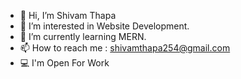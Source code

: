 - 👋 Hi, I’m Shivam Thapa
- 👀 I’m interested in Website Development.
- 🌱 I’m currently learning MERN.
- 📫 How to reach me : shivamthapa254@gmail.com
- 💻 I'm Open For Work

